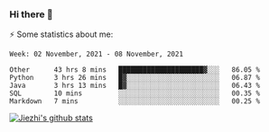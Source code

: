 ### Hi there 👋

⚡ Some statistics about me:


<!--START_SECTION:waka-->
```text
Week: 02 November, 2021 - 08 November, 2021

Other      43 hrs 8 mins   █████████████████████▓░░░   86.05 % 
Python     3 hrs 26 mins   █▓░░░░░░░░░░░░░░░░░░░░░░░   06.87 % 
Java       3 hrs 13 mins   █▓░░░░░░░░░░░░░░░░░░░░░░░   06.43 % 
SQL        10 mins         ░░░░░░░░░░░░░░░░░░░░░░░░░   00.35 % 
Markdown   7 mins          ░░░░░░░░░░░░░░░░░░░░░░░░░   00.25 % 
```
<!--END_SECTION:waka-->





[![Jiezhi's github stats](https://github-readme-stats.vercel.app/api?username=Jiezhi&show_icons=true)](https://github.com/Jiezhi/github-readme-stats)

<!--
[![Top Langs](https://github-readme-stats.vercel.app/api/top-langs/?username=Jiezhi&hide=javascript,html)](https://github.com/Jiezhi/github-readme-stats)

**Jiezhi/Jiezhi** is a ✨ _special_ ✨ repository because its `README.md` (this file) appears on your GitHub profile.

Here are some ideas to get you started:

- 🔭 I’m currently working on ...
- 🌱 I’m currently learning ...
- 👯 I’m looking to collaborate on ...
- 🤔 I’m looking for help with ...
- 💬 Ask me about ...
- 📫 How to reach me: ...
- 😄 Pronouns: ...
- ⚡ Fun fact: ...
-->

